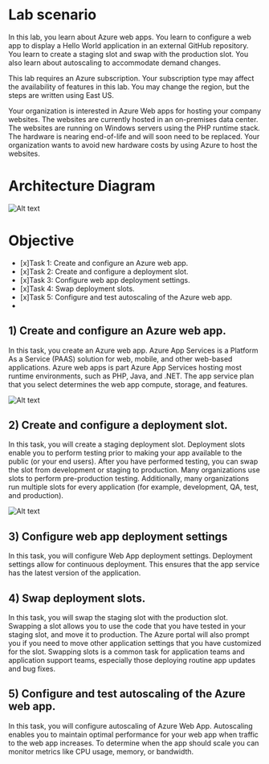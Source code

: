# Lab scenario

In this lab, you learn about Azure web apps. You learn to configure a web app to display a Hello World application in an external GitHub repository. 
You learn to create a staging slot and swap with the production slot. You also learn about autoscaling to accommodate demand changes.

This lab requires an Azure subscription. Your subscription type may affect the availability of features in this lab. You may change the region, but the steps are written using East US.

Your organization is interested in Azure Web apps for hosting your company websites. The websites are currently hosted in an on-premises data center. The websites are running on Windows servers using the PHP runtime stack. 
The hardware is nearing end-of-life and will soon need to be replaced. Your organization wants to avoid new hardware costs by using Azure to host the websites.

# Architecture Diagram
![Alt text]()

# Objective

- [x]Task 1: Create and configure an Azure web app.
- [x]Task 2: Create and configure a deployment slot.
- [x]Task 3: Configure web app deployment settings.
- [x]Task 4: Swap deployment slots.
- [x]Task 5: Configure and test autoscaling of the Azure web app.
- 
## 1) Create and configure an Azure web app.
 
In this task, you create an Azure web app. Azure App Services is a Platform As a Service (PAAS) solution for web, mobile, and other web-based applications. 
Azure web apps is part Azure App Services hosting most runtime environments, such as PHP, Java, and .NET. The app service plan that you select determines the web app compute, storage, and features.

![Alt text]()


## 2) Create and configure a deployment slot.

In this task, you will create a staging deployment slot. Deployment slots enable you to perform testing prior to making your app available to the public (or your end users). 
After you have performed testing, you can swap the slot from development or staging to production. Many organizations use slots to perform pre-production testing. 
Additionally, many organizations run multiple slots for every application (for example, development, QA, test, and production).

![Alt text]()

## 3) Configure web app deployment settings

In this task, you will configure Web App deployment settings. Deployment settings allow for continuous deployment. This ensures that the app service has the latest version of the application.

## 4) Swap deployment slots.
In this task, you will swap the staging slot with the production slot. Swapping a slot allows you to use the code that you have tested in your staging slot, and move it to production. 
The Azure portal will also prompt you if you need to move other application settings that you have customized for the slot. 
Swapping slots is a common task for application teams and application support teams, especially those deploying routine app updates and bug fixes.

## 5) Configure and test autoscaling of the Azure web app.
In this task, you will configure autoscaling of Azure Web App. Autoscaling enables you to maintain optimal performance for your web app when traffic to the web app increases.
To determine when the app should scale you can monitor metrics like CPU usage, memory, or bandwidth.

